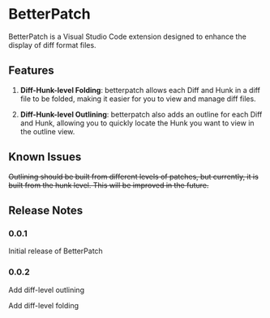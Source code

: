 # BetterPatch

BetterPatch is a Visual Studio Code extension designed to enhance the display of diff format files.

## Features

1. **Diff-Hunk-level Folding**: betterpatch allows each Diff and Hunk in a diff file to be folded, making it easier for you to view and manage diff files.

2. **Diff-Hunk-level Outlining**: betterpatch also adds an outline for each Diff and Hunk, allowing you to quickly locate the Hunk you want to view in the outline view.

## Known Issues

~~Outlining should be built from different levels of patches, but currently, it is built from the hunk level. This will be improved in the future.~~

## Release Notes

### 0.0.1

Initial release of BetterPatch

### 0.0.2

Add diff-level outlining

Add diff-level folding
